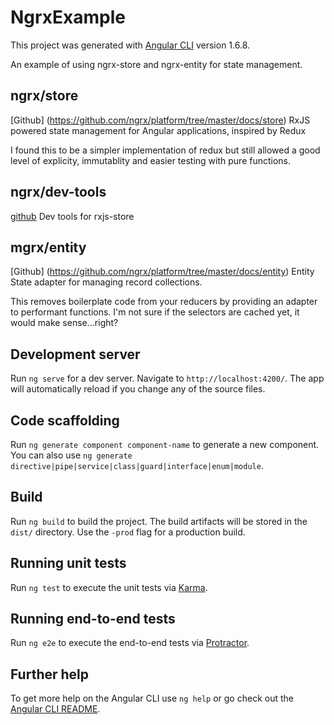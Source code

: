 # NgrxExample

This project was generated with [Angular CLI](https://github.com/angular/angular-cli) version 1.6.8.

An example of using ngrx-store and ngrx-entity for state management.
## ngrx/store

[Github] (https://github.com/ngrx/platform/tree/master/docs/store)
RxJS powered state management for Angular applications, inspired by Redux

I found this to be a simpler implementation of redux but still allowed a good level of explicity, immutablity and easier testing with pure functions.

## ngrx/dev-tools
[github](https://github.com/ngrx/platform/tree/master/docs/store-devtools)
Dev tools for rxjs-store

## mgrx/entity

[Github] (https://github.com/ngrx/platform/tree/master/docs/entity)
Entity State adapter for managing record collections.

This removes boilerplate code from your reducers by providing an adapter to performant functions.
I'm not sure if the selectors are cached yet, it would make sense...right?



## Development server

Run `ng serve` for a dev server. Navigate to `http://localhost:4200/`. The app will automatically reload if you change any of the source files.

## Code scaffolding

Run `ng generate component component-name` to generate a new component. You can also use `ng generate directive|pipe|service|class|guard|interface|enum|module`.

## Build

Run `ng build` to build the project. The build artifacts will be stored in the `dist/` directory. Use the `-prod` flag for a production build.

## Running unit tests

Run `ng test` to execute the unit tests via [Karma](https://karma-runner.github.io).

## Running end-to-end tests

Run `ng e2e` to execute the end-to-end tests via [Protractor](http://www.protractortest.org/).

## Further help

To get more help on the Angular CLI use `ng help` or go check out the [Angular CLI README](https://github.com/angular/angular-cli/blob/master/README.md).


